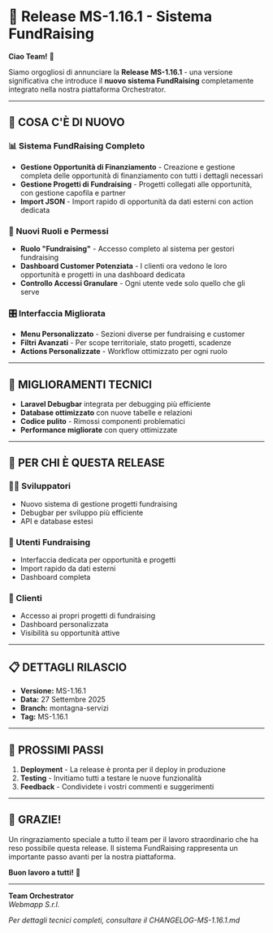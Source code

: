 # 🚀 Release MS-1.16.1 - Sistema FundRaising

**Ciao Team!** 👋

Siamo orgogliosi di annunciare la **Release MS-1.16.1** - una versione significativa che introduce il **nuovo sistema FundRaising** completamente integrato nella nostra piattaforma Orchestrator.

---

## 🎯 **COSA C'È DI NUOVO**

### **📊 Sistema FundRaising Completo**
- **Gestione Opportunità di Finanziamento** - Creazione e gestione completa delle opportunità di finanziamento con tutti i dettagli necessari
- **Gestione Progetti di Fundraising** - Progetti collegati alle opportunità, con gestione capofila e partner
- **Import JSON** - Import rapido di opportunità da dati esterni con action dedicata

### **👥 Nuovi Ruoli e Permessi**
- **Ruolo "Fundraising"** - Accesso completo al sistema per gestori fundraising
- **Dashboard Customer Potenziata** - I clienti ora vedono le loro opportunità e progetti in una dashboard dedicata
- **Controllo Accessi Granulare** - Ogni utente vede solo quello che gli serve

### **🎛️ Interfaccia Migliorata**
- **Menu Personalizzato** - Sezioni diverse per fundraising e customer
- **Filtri Avanzati** - Per scope territoriale, stato progetti, scadenze
- **Actions Personalizzate** - Workflow ottimizzato per ogni ruolo

---

## 🔧 **MIGLIORAMENTI TECNICI**

- **Laravel Debugbar** integrata per debugging più efficiente
- **Database ottimizzato** con nuove tabelle e relazioni
- **Codice pulito** - Rimossi componenti problematici
- **Performance migliorate** con query ottimizzate

---

## 👥 **PER CHI È QUESTA RELEASE**

### **👨‍💻 Sviluppatori**
- Nuovo sistema di gestione progetti fundraising
- Debugbar per sviluppo più efficiente
- API e database estesi

### **👤 Utenti Fundraising** 
- Interfaccia dedicata per opportunità e progetti
- Import rapido da dati esterni
- Dashboard completa

### **🏢 Clienti**
- Accesso ai propri progetti di fundraising
- Dashboard personalizzata
- Visibilità su opportunità attive

---

## 📋 **DETTAGLI RILASCIO**

- **Versione:** MS-1.16.1
- **Data:** 27 Settembre 2025
- **Branch:** montagna-servizi
- **Tag:** MS-1.16.1

---

## 🚀 **PROSSIMI PASSI**

1. **Deployment** - La release è pronta per il deploy in produzione
2. **Testing** - Invitiamo tutti a testare le nuove funzionalità
3. **Feedback** - Condividete i vostri commenti e suggerimenti

---

## 🎉 **GRAZIE!**

Un ringraziamento speciale a tutto il team per il lavoro straordinario che ha reso possibile questa release. Il sistema FundRaising rappresenta un importante passo avanti per la nostra piattaforma.

**Buon lavoro a tutti!** 🙌

---

**Team Orchestrator**  
*Webmapp S.r.l.*

*Per dettagli tecnici completi, consultare il CHANGELOG-MS-1.16.1.md*
